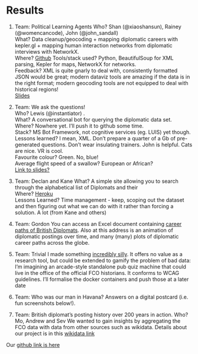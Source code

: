 # Results

1. Team: Political Learning Agents
Who? Shan (@xiaoshansun), Rainey (@womencancode), John (@john_sandall)  
What? Data cleanup/geocoding + mapping diplomatic careers with kepler.gl + mapping human interaction networks from diplomatic interviews with NetworkX.   
Where? [Github](https://github.com/john-sandall/fco-hackathon-2018/)
Tools/stack used? Python, BeautifulSoup for XML parsing, Kepler for maps, NetworkX for networks.     
Feedback? XML is quite gnarly to deal with, consistently formatted JSON would be great; modern dataviz tools are amazing if the data is in the right format; modern geocoding tools are not equipped to deal with historical regions!     
[Slides](https://slides.com/shanxsun/fco-hackathon#/)

2. Team: We ask the questions!   
Who? Lewis (@instantiator) .  
What? A conversational bot for querying the diplomatic data set.   
Where? Nowhere yet. I’ll push it to github some time.   
Stack? MS Bot Framework, not cognitive services (eg. LUIS) yet though.   
Lessons learned? I mean, XML. Don’t prepare a quarter of a Gb of pre-generated questions. Don’t wear insulating trainers. John is helpful. Cats are nice. VR is cool.   
Favourite colour? Green. No, blue!   
Average flight speed of a swallow? European or African?   
[Link to slides?](https://docs.google.com/presentation/d/13XBCsqb2AKiFrkHj3F-dhCTjNgGzR2j871HhIfBjWD8/edit?usp=sharing)

3. Team: Declan and Kane
What?   A simple site allowing you to search through the alphabetical list of Diplomats and their  
Where? [Heroku](https://bitbucket.org/KaneMorgan/man-in-havana/src/master/)  
Lessons Learned? Time management - keep, scoping out the dataset and then figuring out what we can do with it rather than forcing a solution. A lot (from Kane and others)  

3. Team: Gordon
You can access an Excel document containing [career paths of British Diplomats](https://github.com/igblackadder/fco-havana). 
Also at this address is an animation of diplomatic postings over time, and many (many) plots of diplomatic career paths across the globe.

4. Team: Trivial
I made something [incredibly silly](https://github.com/jonodrew/who-was-our-man-in-havana). It offers no value as a research tool, but could be extended to gamify the problem of bad data: I’m imagining an arcade-style standalone pub quiz machine that could live in the office of the official FCO historians.
It conforms to WCAG guidelines. I’ll formalise the docker containers and push those at a later date

5. Team: Who was our man in Havana?
Answers on a digital postcard (i.e. fun screenshots below!).

6. Team: British diplomat’s posting history over 200 years in action.
Who? Mo, Andrew and Sev
We wanted to gain insights by aggregating the FCO data with data from other sources such as wikidata. Details about our project is in this [wikidata link](https://www.wikidata.org/wiki/Wikidata:WikiProject_British_Politicians/ambassadors)

Our [github link is here](https://github.com/percevalve/fco_xml)



